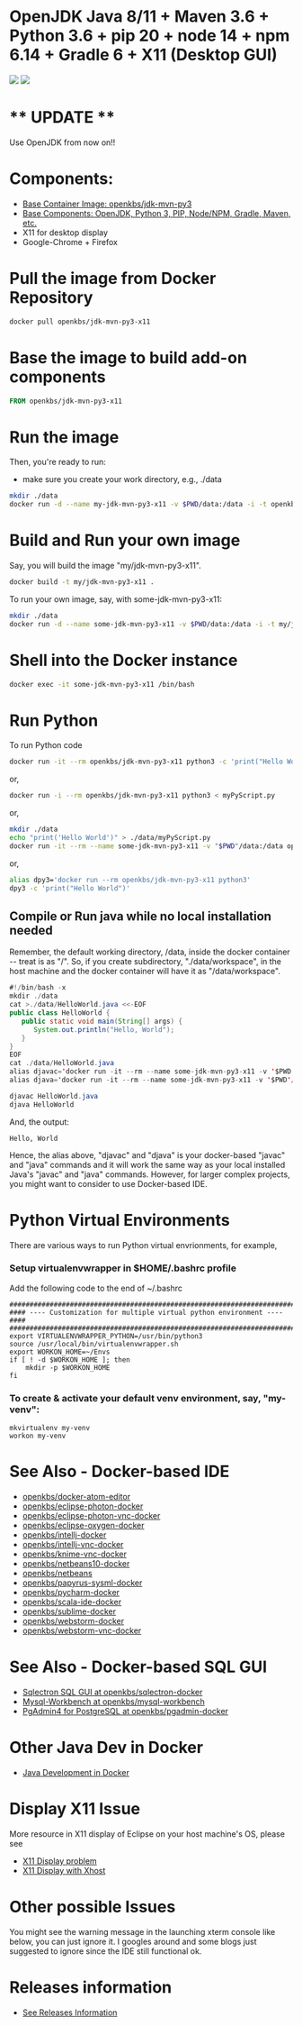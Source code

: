 # OpenJDK Java 8/11 + Maven 3.6 + Python 3.6 + pip 20 + node 14 + npm 6.14 + Gradle 6 + X11 (Desktop GUI)
[![](https://images.microbadger.com/badges/image/openkbs/jdk-mvn-py3-x11.svg)](https://microbadger.com/images/openkbs/jdk-mvn-py3-x11 "Get your own image badge on microbadger.com") [![](https://images.microbadger.com/badges/version/openkbs/jdk-mvn-py3-x11.svg)](https://microbadger.com/images/openkbs/jdk-mvn-py3-x11 "Get your own version badge on microbadger.com")

# ** UPDATE **
Use OpenJDK from now on!!

# Components:
* [Base Container Image: openkbs/jdk-mvn-py3](https://github.com/DrSnowbird/jdk-mvn-py3#openjdk-java-11-jdk--maven-36--python-38---pip-20--node-14--npm-6--gradle-6)
* [Base Components: OpenJDK, Python 3, PIP, Node/NPM, Gradle, Maven, etc.](https://github.com/DrSnowbird/jdk-mvn-py3#components)
* X11 for desktop display
* Google-Chrome + Firefox

# Pull the image from Docker Repository

```bash
docker pull openkbs/jdk-mvn-py3-x11
```

# Base the image to build add-on components

```Dockerfile
FROM openkbs/jdk-mvn-py3-x11
```

# Run the image

Then, you're ready to run:
- make sure you create your work directory, e.g., ./data

```bash
mkdir ./data
docker run -d --name my-jdk-mvn-py3-x11 -v $PWD/data:/data -i -t openkbs/jdk-mvn-py3-x11
```

# Build and Run your own image
Say, you will build the image "my/jdk-mvn-py3-x11".

```bash
docker build -t my/jdk-mvn-py3-x11 .
```

To run your own image, say, with some-jdk-mvn-py3-x11:

```bash
mkdir ./data
docker run -d --name some-jdk-mvn-py3-x11 -v $PWD/data:/data -i -t my/jdk-mvn-py3
```

# Shell into the Docker instance

```bash
docker exec -it some-jdk-mvn-py3-x11 /bin/bash
```

# Run Python

To run Python code

```bash
docker run -it --rm openkbs/jdk-mvn-py3-x11 python3 -c 'print("Hello World")'
```

or,

```bash
docker run -i --rm openkbs/jdk-mvn-py3-x11 python3 < myPyScript.py
```

or,

```bash
mkdir ./data
echo "print('Hello World')" > ./data/myPyScript.py
docker run -it --rm --name some-jdk-mvn-py3-x11 -v "$PWD"/data:/data openkbs/jdk-mvn-py3-x11 python3 myPyScript.py
```

or,

```bash
alias dpy3='docker run --rm openkbs/jdk-mvn-py3-x11 python3'
dpy3 -c 'print("Hello World")'
```

## Compile or Run java while no local installation needed
Remember, the default working directory, /data, inside the docker container -- treat is as "/".
So, if you create subdirectory, "./data/workspace", in the host machine and
the docker container will have it as "/data/workspace".

```java
#!/bin/bash -x
mkdir ./data
cat >./data/HelloWorld.java <<-EOF
public class HelloWorld {
   public static void main(String[] args) {
      System.out.println("Hello, World");
   }
}
EOF
cat ./data/HelloWorld.java
alias djavac='docker run -it --rm --name some-jdk-mvn-py3-x11 -v '$PWD'/data:/data openkbs/jdk-mvn-py3-x11 javac'
alias djava='docker run -it --rm --name some-jdk-mvn-py3-x11 -v '$PWD'/data:/data openkbs/jdk-mvn-py3-x11 java'

djavac HelloWorld.java
djava HelloWorld
```
And, the output:
```
Hello, World
```
Hence, the alias above, "djavac" and "djava" is your docker-based "javac" and "java" commands and
it will work the same way as your local installed Java's "javac" and "java" commands.
However, for larger complex projects, you might want to consider to use Docker-based IDE.


# Python Virtual Environments
There are various ways to run Python virtual envrionments, for example,

### Setup virtualenvwrapper in $HOME/.bashrc profile
Add the following code to the end of ~/.bashrc
```
#########################################################################
#### ---- Customization for multiple virtual python environment ---- ####
#########################################################################
export VIRTUALENVWRAPPER_PYTHON=/usr/bin/python3
source /usr/local/bin/virtualenvwrapper.sh
export WORKON_HOME=~/Envs
if [ ! -d $WORKON_HOME ]; then
    mkdir -p $WORKON_HOME
fi
```

### To create & activate your default venv environment, say, "my-venv":
```
mkvirtualenv my-venv
workon my-venv
```

# See Also - Docker-based IDE
* [openkbs/docker-atom-editor](https://hub.docker.com/r/openkbs/docker-atom-editor/)
* [openkbs/eclipse-photon-docker](https://hub.docker.com/r/openkbs/eclipse-photon-docker/)
* [openkbs/eclipse-photon-vnc-docker](https://hub.docker.com/r/openkbs/eclipse-photon-vnc-docker/)
* [openkbs/eclipse-oxygen-docker](https://hub.docker.com/r/openkbs/eclipse-oxygen-docker/)
* [openkbs/intellj-docker](https://hub.docker.com/r/openkbs/intellij-docker/)
* [openkbs/intellj-vnc-docker](https://hub.docker.com/r/openkbs/intellij-vnc-docker/)
* [openkbs/knime-vnc-docker](https://hub.docker.com/r/openkbs/knime-vnc-docker/)
* [openkbs/netbeans10-docker](https://hub.docker.com/r/openkbs/netbeans10-docker/)
* [openkbs/netbeans](https://hub.docker.com/r/openkbs/netbeans/)
* [openkbs/papyrus-sysml-docker](https://hub.docker.com/r/openkbs/papyrus-sysml-docker/)
* [openkbs/pycharm-docker](https://hub.docker.com/r/openkbs/pycharm-docker/)
* [openkbs/scala-ide-docker](https://hub.docker.com/r/openkbs/scala-ide-docker/)
* [openkbs/sublime-docker](https://hub.docker.com/r/openkbs/sublime-docker/)
* [openkbs/webstorm-docker](https://hub.docker.com/r/openkbs/webstorm-docker/)
* [openkbs/webstorm-vnc-docker](https://hub.docker.com/r/openkbs/webstorm-vnc-docker/)

# See Also - Docker-based SQL GUI
* [Sqlectron SQL GUI at openkbs/sqlectron-docker](https://hub.docker.com/r/openkbs/sqlectron-docker/)
* [Mysql-Workbench at openkbs/mysql-workbench](https://hub.docker.com/r/openkbs/mysql-workbench/)
* [PgAdmin4 for PostgreSQL at openkbs/pgadmin-docker](https://hub.docker.com/r/openkbs/pgadmin-docker/)

# Other Java Dev in Docker
* [Java Development in Docker](https://blog.giantswarm.io/getting-started-with-java-development-on-docker/)

# Display X11 Issue
More resource in X11 display of Eclipse on your host machine's OS, please see
* [X11 Display problem](https://askubuntu.com/questions/871092/failed-to-connect-to-mir-failed-to-connect-to-server-socket-no-such-file-or-di)
* [X11 Display with Xhost](http://www.ethicalhackx.com/fix-gtk-warning-cannot-open-display/)

# Other possible Issues
You might see the warning message in the launching xterm console like below, you can just ignore it. I googles around and some blogs just suggested to ignore since the IDE still functional ok.

# Releases information
* [See Releases Information](https://github.com/DrSnowbird/jdk-mvn-py3#releases-information)


